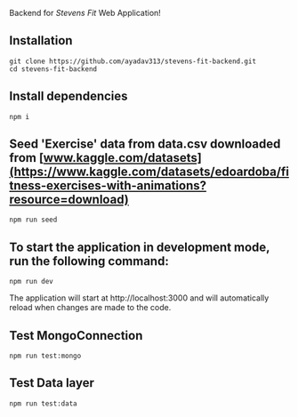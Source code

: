Backend for *Stevens Fit* Web Application!

## Installation
```
git clone https://github.com/ayadav313/stevens-fit-backend.git
cd stevens-fit-backend
```
## Install dependencies
```
npm i
```
## Seed 'Exercise' data from data.csv downloaded from [www.kaggle.com/datasets](https://www.kaggle.com/datasets/edoardoba/fitness-exercises-with-animations?resource=download)
```
npm run seed
```
## To start the application in development mode, run the following command:
```
npm run dev
```
The application will start at http://localhost:3000 and will automatically reload when changes are made to the code.
## Test MongoConnection
```
npm run test:mongo
```
## Test Data layer
```
npm run test:data
```
